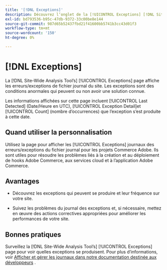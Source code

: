 ```yaml
---
title: '[!DNL Exceptions]'
description: Découvrez l’onglet de la [!UICONTROL Exceptions] [!DNL Site-Wide Analysis Tool]section Quand l’utiliser, ses avantages et les bonnes pratiques.
exl-id: bd793536-b95c-47db-9372-33c00be8e144
source-git-commit: 987d65b52437fbd21f41600bb5741b3cc43d01f3
workflow-type: tm+mt
source-wordcount: '150'
ht-degree: 0%

---
```


# [!DNL Exceptions]

La [!DNL Site-Wide Analysis Tool’s] [!UICONTROL Exceptions] page affiche les erreurs/exceptions de fichier journal du site. Les exceptions sont des conditions anormales qui peuvent ou non avoir une solution connue.

Les informations affichées sur cette page incluent [!UICONTROL Last Detected] (Date/Heure en UTC), [!UICONTROL Exception Detail]et [!UICONTROL Count] (nombre d’occurrences) que l’exception s’est produite à cette date.

## Quand utiliser la personnalisation

Utilisez la page pour afficher les [!UICONTROL Exceptions] journaux des erreurs/exceptions du fichier journal pour les projets Commerce Adobe. Ils sont utiles pour résoudre les problèmes liés à la création et au déploiement de hooks Adobe Commerce, aux services cloud et à l’application Adobe Commerce.

## Avantages

* Découvrez les exceptions qui peuvent se produire et leur fréquence sur votre site.

* Suivez les problèmes du journal des exceptions et, si nécessaire, mettez en œuvre des actions correctives appropriées pour améliorer les performances de votre site.

## Bonnes pratiques

Surveillez la [!DNL Site-Wide Analysis Tool’s] [!UICONTROL Exceptions] page pour voir quelles exceptions se produisent. Pour plus d’informations, voir [Afficher et gérer les journaux dans notre documentation destinée aux développeurs](https://experienceleague.adobe.com/fr/docs/commerce-cloud-service/user-guide/develop/test/log-locations) .
